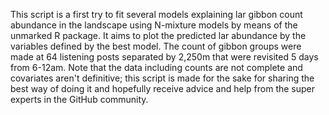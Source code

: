 This script is a first try to fit several models explaining lar gibbon count abundance in the landscape using N-mixture models by means of the unmarked R package. It aims to plot the predicted lar abundance by the variables defined by the best model. The count of gibbon groups were made at 64 listening posts separated by 2,250m that were revisited 5 days from 6-12am. Note that the data including counts are not complete and covariates aren't definitive; this script is made for the sake for sharing the best way of doing it and hopefully receive advice and help from the super experts in the GitHub community.


